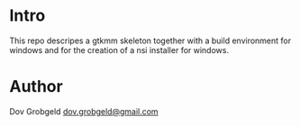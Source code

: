 # Intro

This repo descripes a gtkmm skeleton together with a build environment for windows and for the creation of a nsi installer for windows.

# Author

Dov Grobgeld <dov.grobgeld@gmail.com>
